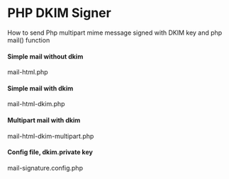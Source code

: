 # PHP DKIM Signer
How to send Php multipart mime message signed with DKIM key and php mail() function

#### Simple mail without dkim
mail-html.php

#### Simple mail with dkim
mail-html-dkim.php

#### Multipart mail with dkim
mail-html-dkim-multipart.php

#### Config file, dkim.private key
mail-signature.config.php
